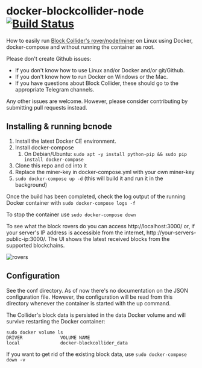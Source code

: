 # docker-blockcollider-node [![Build Status](https://travis-ci.org/trick77/docker-blockcollider-node.svg?branch=master)](https://travis-ci.org/trick77/docker-blockcollider-node)

How to easily run [Block Collider's rover/node/miner](https://github.com/blockcollider/bcnode) on Linux using Docker, docker-compose and without running the container as root.

Please don't create Github issues:
- If you don't know how to use Linux and/or Docker and/or git/Github.
- If you don't know how to run Docker on Windows or the Mac.
- If you have questions about Block Collider, these should go to the appropriate Telegram channels.

Any other issues are welcome. However, please consider contributing by submitting pull requests instead.

## Installing & running bcnode

1. Install the latest Docker CE environment.
2. Install docker-compose
	1. On Debian/Ubuntu: ```sudo apt -y install python-pip && sudo pip install docker-compose```
3. Clone this repo and cd into it
4. Replace the miner-key in docker-compose.yml with your own miner-key 
5. ```sudo docker-compose up -d``` (this will build it and run it in the background)

Once the build has been completed, check the log output of the running Docker container with ```sudo docker-compose logs -f```

To stop the container use ```sudo docker-compose down```

To see what the block rovers do you can access http://localhost:3000/ or, if your server's IP address is accessible from the internet, http://your-servers-public-ip:3000/. The UI shows the latest received blocks from the supported blockchains.

![rovers](https://i.imgur.com/MP5cQGI.png)

## Configuration

See the conf directory. As of now there's no documentation on the JSON configuration file. However, the configuration will be read from this directory whenever the container is started with the up command.

The Collider's block data is persisted in the data Docker volume and will survive restarting the Docker container:

```
sudo docker volume ls
DRIVER              VOLUME NAME
local               docker-blockcollider_data
```

If you want to get rid of the existing block data, use ```sudo docker-compose down -v```

